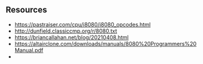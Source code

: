 ## Resources
  - https://pastraiser.com/cpu/i8080/i8080_opcodes.html
  - http://dunfield.classiccmp.org/r/8080.txt
  - https://briancallahan.net/blog/20210408.html
  - https://altairclone.com/downloads/manuals/8080%20Programmers%20Manual.pdf
  - 